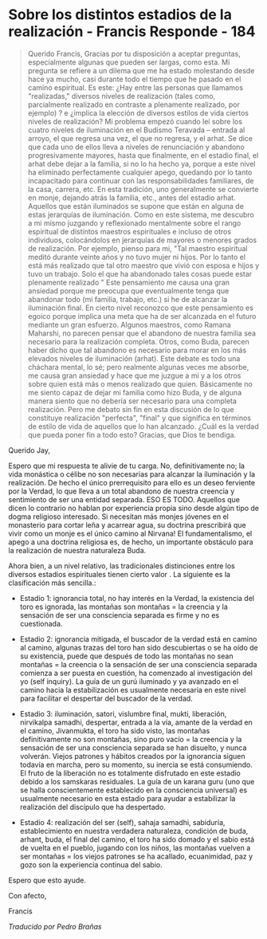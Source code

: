 # Sobre los distintos estadios de la realización - Francis Responde - 184

>Querido Francis, Gracias por tu disposición a aceptar preguntas, especialmente algunas que pueden ser largas, como esta. Mi pregunta se refiere a un dilema que me ha estado molestando desde hace ya mucho, casi durante todo el tiempo que he pasado en el camino espiritual. Es este: ¿Hay entre las personas que llamamos "realizadas," diversos niveles de realización (tales como, parcialmente realizado en contraste a plenamente realizado, por ejemplo) ? e ¿implica la elección de diversos estilos de vida ciertos niveles de realización? Mi problema empezó cuando leí sobre los cuatro niveles de iluminación en el Budismo Teravada – entrada al arroyo, el que regresa una vez, el que no regresa, y el arhat. Se dice que cada uno de ellos lleva a niveles de renunciación y abandono progresivamente mayores, hasta que finalmente, en el estadio final, el arhat debe dejar a la familia, si no lo ha hecho ya, porque a este nivel ha eliminado perfectamente cualquier apego, quedando por lo tanto incapacitado para continuar con las responsabilidades familiares, de la casa, carrera, etc. En esta tradición, uno generalmente se convierte en monje, dejando atrás la familia, etc., antes del estadio arhat. Aquellos que están iluminados se supone que están en alguna de estas jerarquías de iluminación. Como en este sistema, me descubro a mi mismo juzgando y reflexionado mentalmente sobre el rango espiritual de distintos maestros espirituales e incluso de otros individuos, colocándolos en jerarquías de mayores o menores grados de realización. Por ejemplo, pienso para mi, "Tal maestro espiritual meditó durante veinte años y no tuvo mujer ni hijos. Por lo tanto el está más realizado que tal otro maestro que vivió con esposa e hijos y tuvo un trabajo. Solo el que ha abandonado tales cosas puede estar plenamente realizado " Este pensamiento me causa una gran ansiedad porque me preocupa que eventualmente tenga que abandonar todo (mi familia, trabajo, etc.) si he de alcanzar la iluminación final. En cierto nivel reconozco que este pensamiento es egoico porque implica una meta que ha de ser alcanzada en el futuro mediante un gran esfuerzo. Algunos maestros, como Ramana Maharshi, no parecen pensar que el abandono de nuestra familia sea necesario para la realización completa. Otros, como Buda, parecen haber dicho que tal abandono es necesario para morar en los más elevados niveles de iluminación (arhat). Este debate es todo una cháchara mental, lo sé; pero realmente algunas veces me absorbe, me causa gran ansiedad y hace que me juzgue a mi y a los otros sobre quien está más o menos realizado que quien. Básicamente no me siento capaz de dejar mi familia como hizo Buda, y de alguna manera siento que no debería ser necesario para una completa realización. Pero me debato sin fin en esta discusión de lo que constituye realización "perfecta", "final" y que significa en términos de estilo de vida de aquellos que lo han alcanzado. ¿Cuál es la verdad que pueda poner fin a todo esto? Gracias, que Dios te bendiga.

Querido Jay,

Espero que mi respuesta te alivie de tu carga. No, definitivamente no; la vida monástica o célibe no son necesarias para alcanzar la iluminación y la realización. De hecho el único prerrequisito para ello es un deseo ferviente por la Verdad, lo que lleva a un total abandono de nuestra creencia y sentimiento de ser una entidad separada. ESO ES TODO. Aquellos que dicen lo contrario no hablan por experiencia propia sino desde algún tipo de dogma religioso interesado. Si necesitan más monjes jóvenes en el monasterio para cortar leña y acarrear agua, su doctrina prescribirá que vivir como un monje es el único camino al Nirvana! El fundamentalismo, el apego a una doctrina religiosa es, de hecho, un importante obstáculo para la realización de nuestra naturaleza Buda.

Ahora bien, a un nivel relativo, las tradicionales distinciones entre los diversos estadios espirituales tienen cierto valor . La siguiente es la clasificación más sencilla.:

* Estadio 1: ignorancia total, no hay interés en la Verdad, la existencia del toro es ignorada, las montañas son montañas = la creencia y la sensación de ser una consciencia separada es firme y no es cuestionada.

* Estadio 2: ignorancia mitigada, el buscador de la verdad está en camino al camino, algunas trazas del toro han sido descubiertas o se ha oído de su existencia, puede que después de todo las montañas no sean montañas = la creencia o la sensación de ser una consciencia separada comienza a ser puesta en cuestión, ha comenzado al investigación del yo (self inquiry). La guía de un gurú iluminado y ya avanzado en el camino hacia la estabilización es usualmente necesaria en este nivel para facilitar el despertar del buscador de la verdad.

* Estadio 3: iluminación, satori, vislumbre final, mukti, liberación, nirvikalpa samadhi, despertar, entrada a la vía, amante de la verdad en el camino, Jivanmukta, el toro ha sido visto, las montañas definitivamente no son montañas, sino puro vacío = la creencia y la sensación de ser una consciencia separada se han disuelto, y nunca volverán. Viejos patrones y hábitos creados por la ignorancia siguen todavía en marcha, pero su momento, su inercia se está consumiendo. El fruto de la liberación no es totalmente disfrutado en este estadio debido a los samskaras residuales. La guía de un karana guru (uno que se halla conscientemente establecido en la consciencia universal) es usualmente necesario en esta estadio para ayudar a estabilizar la realización del discípulo que ha despertado.

* Estadio 4: realización del ser (self), sahaja samadhi, sabiduría, establecimiento en nuestra verdadera naturaleza, condición de buda, arhant, buda, el final del camino, el toro ha sido domado y el sabio está de vuelta en el pueblo, jugando con los niños, las montañas vuelven a ser montañas = los viejos patrones se ha acallado, ecuanimidad, paz y gozo son la experiencia continua del sabio.

Espero que esto ayude.

Con afecto,

Francis

_Traducido por Pedro Brañas_

